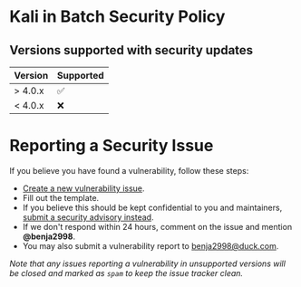 Kali in Batch Security Policy
=============================

## Versions supported with security updates

| Version  | Supported             |
| -------  | --------------------- |
| > 4.0.x    | ✅                  
| < 4.0.x  | ❌              

Reporting a Security Issue
==========================

If you believe you have found a vulnerability, follow these steps:
- [Create a new vulnerability issue](https://github.com/Kali-in-Batch/kali-in-batch/issues/new?template=vulnerability.yml).
- Fill out the template.
- If you believe this should be kept confidential to you and maintainers, [submit a security advisory instead](https://github.com/Kali-in-Batch/kali-in-batch/security/advisories/new).
- If we don't respond within 24 hours, comment on the issue and mention **@benja2998**.
- You may also submit a vulnerability report to [benja2998@duck.com](mailto:benja2998@duck.com).

*Note that any issues reporting a vulnerability in unsupported versions will be closed and marked as `spam` to keep the issue tracker clean.*

